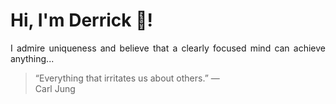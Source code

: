 # Hi, I'm Derrick 👋!
<p align="justify">I admire uniqueness and believe that a clearly focused mind can achieve anything...</p> 
<!-- #quote-start -->
<blockquote>&ldquo;Everything that irritates us about others.&rdquo; &mdash; <footer>Carl Jung</footer></blockquote>
<!-- #quote-end -->
